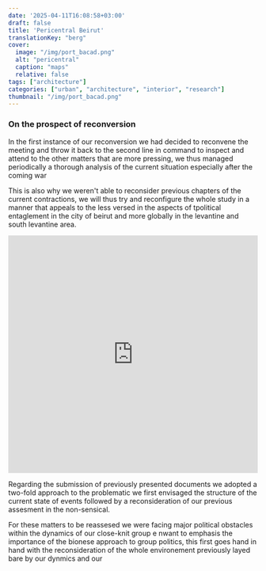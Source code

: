 ```yaml
---
date: '2025-04-11T16:08:58+03:00'
draft: false
title: 'Pericentral Beirut'
translationKey: "berg"
cover:
  image: "/img/port_bacad.png"
  alt: "pericentral"
  caption: "maps"
  relative: false 
tags: ["architecture"]
categories: ["urban", "architecture", "interior", "research"]
thumbnail: "/img/port_bacad.png"
---
```


### On the prospect of reconversion

In the first instance of our reconversion we had decided to reconvene the meeting and throw it back to the second line in command to inspect and attend to the other matters that are more pressing, we thus managed periodically a thorough analysis of the current situation especially after the coming war 

This is also why we weren't able to reconsider previous chapters of the current contractions, we will thus try and reconfigure the whole study in a manner that appeals to the less versed in the aspects of tpolitical entaglement in the city of beirut and more globally in the levantine and south levantine area.

<iframe src="https://porthee.netlify.app" width="100%" height="480" style="border:none;"></iframe>

Regarding the submission of previously presented documents we adopted a two-fold approach to the problematic we first envisaged the structure of the current state of events followed by a reconsideration of our previous assesment in the non-sensical.

For these matters to be reassesed we were facing major political obstacles within the dynamics of our close-knit group e nwant to emphasis the importance of the bionese approach to group politics, this first goes hand in hand with the reconsideration of the whole environement previously layed bare by our dynmics and our


